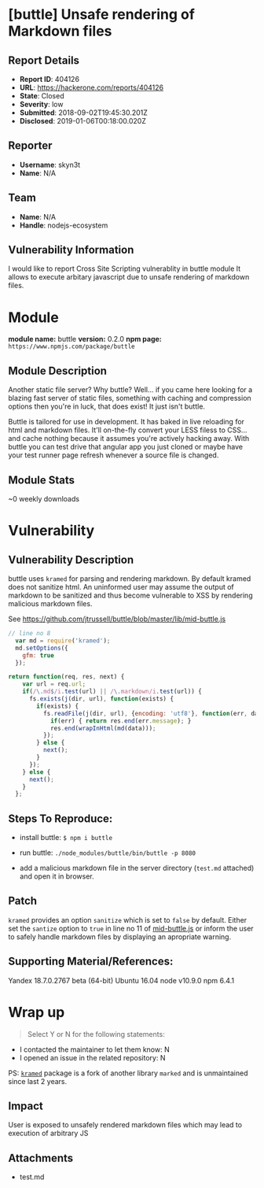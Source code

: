# [buttle] Unsafe rendering of Markdown files

## Report Details
- **Report ID**: 404126
- **URL**: https://hackerone.com/reports/404126
- **State**: Closed
- **Severity**: low
- **Submitted**: 2018-09-02T19:45:30.201Z
- **Disclosed**: 2019-01-06T00:18:00.020Z

## Reporter
- **Username**: skyn3t
- **Name**: N/A

## Team
- **Name**: N/A
- **Handle**: nodejs-ecosystem

## Vulnerability Information
I would like to report Cross Site Scripting vulnerablity in buttle module
It allows to execute arbitary javascript due to unsafe rendering of markdown files.

# Module

**module name:** buttle
**version:** 0.2.0
**npm page:** `https://www.npmjs.com/package/buttle`

## Module Description

Another static file server? Why buttle? Well... if you came here looking for a blazing fast server of static files, something with caching and compression options then you're in luck, that does exist! It just isn't buttle.

Buttle is tailored for use in development. It has baked in live reloading for html and markdown files. It'll on-the-fly convert your LESS filess to CSS... and cache nothing because it assumes you're actively hacking away. With buttle you can test drive that angular app you just cloned or maybe have your test runner page refresh whenever a source file is changed.


## Module Stats

~0 weekly downloads

# Vulnerability

## Vulnerability Description

buttle uses `kramed` for parsing and rendering markdown. By default kramed does not sanitize html. An uninformed user may assume the output of markdown to be sanitized and thus become vulnerable to XSS by rendering malicious markdown files.
 
See https://github.com/jtrussell/buttle/blob/master/lib/mid-buttle.js

```js
// line no 8
  var md = require('kramed');
  md.setOptions({
    gfm: true
  });

return function(req, res, next) {
    var url = req.url;
    if(/\.md$/i.test(url) || /\.markdown/i.test(url)) {
      fs.exists(j(dir, url), function(exists) {
        if(exists) {
          fs.readFile(j(dir, url), {encoding: 'utf8'}, function(err, data) {
            if(err) { return res.end(err.message); }
            res.end(wrapInHtml(md(data)));
          });
        } else {
          next();
        }
      });
    } else {
      next();
    }
  };
```

## Steps To Reproduce:

* install buttle:
`$ npm i buttle`

* run buttle:
`./node_modules/buttle/bin/buttle -p 8080`

* add a malicious markdown file in the server directory (`test.md` attached) and open it in browser.

## Patch

`kramed` provides an option `sanitize` which is set to `false` by default.
Either set the `santize` option to `true` in line no 11 of [mid-buttle.js](https://github.com/jtrussell/buttle/blob/master/lib/mid-buttle.js) or inform the user to safely handle markdown files by displaying an apropriate warning.

## Supporting Material/References:

Yandex 18.7.0.2767 beta (64-bit)
Ubuntu 16.04
node v10.9.0
npm 6.4.1


# Wrap up

> Select Y or N for the following statements:

- I contacted the maintainer to let them know: N
- I opened an issue in the related repository: N


PS: [`kramed`](https://github.com/GitbookIO/kramed) package is a fork of another library `marked` and is unmaintained since last 2 years.

## Impact

User is exposed to unsafely rendered markdown files which may lead to execution of arbitrary JS

## Attachments
- test.md
